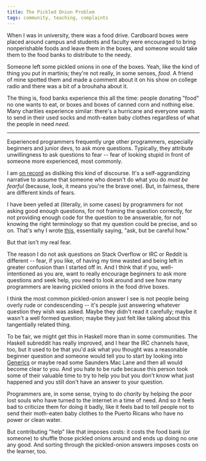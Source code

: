 ```yaml
---
title: The Pickled Onion Problem
tags: community, teaching, complaints
---
```


When I was in university, there was a food drive. Cardboard boxes were placed around campus and students and faculty were encouraged to bring nonperishable foods and leave them in the boxes, and someone would take them to the food banks to distribute to the needy. 

Someone left some pickled onions in one of the boxes. Yeah, like the kind of thing you put in martinis; they're not really, in some senses, *food*. A friend of mine spotted them and made a comment about it on his show on college radio and there was a bit of a brouhaha about it. 

The thing is, food banks experience this all the time: people donating "food" no one wants to eat, or boxes and boxes of canned corn and nothing else. Many charities experience similar: there's a hurricane and everyone wants to send in their used socks and moth-eaten baby clothes regardless of what the people in need *need*.

<hr>

Experienced programmers frequently urge other programmers, especially beginners and junior devs, to ask more questions. Typically, they attribute unwillingness to ask questions to fear -- fear of looking stupid in front of someone more experienced, most commonly. 

I am [on record](https://twitter.com/argumatronic/status/895399846613573632) as disliking this kind of discourse. It's a self-aggrandizing narrative to assume that someone who doesn't do what you do *must be fearful* (because, look, it means you're the brave one). But, in fairness, there are different kinds of fears. 

I have been yelled at (literally, in some cases) by programmers for not asking good enough questions, for not framing the question correctly, for not providing enough code for the question to be answerable, for not knowing the right terminology so that my question could be precise, and so on. That's why I wrote [this](/posts/2016-08-11-asking-questions.html), essentially saying, "ask, but be careful how." 

But that isn't my real fear.

The reason I do not ask questions on Stack Overflow or IRC or Reddit is different -- fear, if you like, of having my time wasted and being left in greater confusion than I started off in. And I think that if you, well-intentioned as you are, want to really encourage beginners to ask more questions and seek help, you need to look around and see how many programmers are leaving pickled onions in the food drive boxes. 

I think the most common pickled-onion answer I see is not people being overly rude or condescending -- it's people just answering whatever question they wish was asked. Maybe they didn't read it carefully; maybe it wasn't a well formed question; maybe they just felt like talking about this tangentially related thing. 

To be fair, we might get this in Haskell more than in some communities. The Haskell subreddit has really improved, and I hear the IRC channels have, too, but it used to be that you'd ask what you thought was a reasonable beginner question and someone would tell you to start by looking into [Generics](https://hackage.haskell.org/package/base-4.10.0.0/docs/GHC-Generics.html) or maybe read some Saunders Mac Lane and then all would become clear to you. And you hate to be rude because this person took some of their valuable time to try to help you but you don't know what just happened and you still don't have an answer to your question. 

Programmers are, in some sense, trying to do *charity* by helping the poor lost souls who have turned to the internet in a time of need. And so it feels bad to criticize them for doing it badly, like it feels bad to tell people not to send their moth-eaten baby clothes to the Puerto Ricans who have no power or clean water. 

But contributing "help" like that imposes costs: it costs the food bank (or someone) to shuffle those pickled onions around and ends up doing no one any good. And sorting through the pickled-onion answers imposes costs on the learner, too. 
